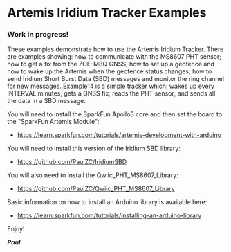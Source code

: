 # Artemis Iridium Tracker Examples

### Work in progress!

These examples demonstrate how to use the Artemis Iridium Tracker. There are examples showing: how to communicate with the MS8607 PHT sensor;
how to get a fix from the ZOE-M8Q GNSS; how to set up a geofence and how to wake up the Artemis when the geofence status changes;
how to send Iridium Short Burst Data (SBD) messages and monitor the ring channel for new messages. Example14 is a simple tracker which: wakes up every INTERVAL minutes;
gets a GNSS fix; reads the PHT sensor; and sends all the data in a SBD message.

You will need to install the SparkFun Apollo3 core and then set the board to the "SparkFun Artemis Module":
- https://learn.sparkfun.com/tutorials/artemis-development-with-arduino

You will need to install this version of the Iridium SBD library:
-  https://github.com/PaulZC/IridiumSBD
  
You will also need to install the Qwiic_PHT_MS8607_Library:
-  https://github.com/PaulZC/Qwiic_PHT_MS8607_Library
  
Basic information on how to install an Arduino library is available here:
- https://learn.sparkfun.com/tutorials/installing-an-arduino-library

Enjoy!

**_Paul_**



